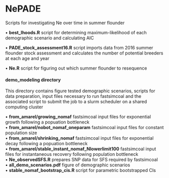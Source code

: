 # NePADE
Scripts for investigating Ne over time in summer flounder

• **best_lhoods.R** script for determining maximum-likelihood of each demographic scenario and calculating AIC

• **PADE_stock_assessment16.R** script imports data from 2016 summer flounder stock assessment and calculates the number of potential breeders at each age and year

• **Ne.R** script for figuring out which summer flounder to resequence

#### **demo_modeling** directory
This directory contains figure tested demographic scenarios, scripts for data preparation, input files necessary to run fastsimcoal and the associated script to submit the job to a slurm scheduler on a shared computing cluster  

   • **from_amarel/growing_nomaf** fastsimcoal input files for exponential growth following a popuation bottleneck  
   • **from_amarel/nobot_nomaf_oneparam** fastsimcoal input files for constant population size  
   • **from_amarel/shrinking_nomaf** fastsimcoal input files for exponential decay following a popuation bottleneck  
   • **from_amarel/stable_instant_nomaf_Nlowerlimit100** fastsimcoal input files for instantaneous recovery following population bottleneck  
   • **Ne_observedSFS.R** prepares SNP data for SFS required by fastsimcoal  
   • **all_demo_scenarios.pdf** figure of demographic scenarios  
   • **stable_nomaf_bootstrap_cis.R** script for parametric bootstrapped CIs  
